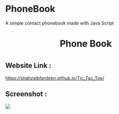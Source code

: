 # PhoneBook
A simple contact phonebook made with Java Script

<h1 align="center"> Phone Book <h1>

## Website Link :

https://shahzaibfardeen.github.io/Tic_Tac_Toe/


<!-- ## Tutorial
https://youtu.be/TjKLbj9Ssqo -->

## Screenshot :
 <img src="https://i.imgur.com/K5k9ouj.png"/>
